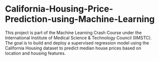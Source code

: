 # California-Housing-Price-Prediction-using-Machine-Learning
This project is part of the Machine Learning Crash Course under the International Institute of Medical Science &amp; Technology Council (IIMSTC). The goal is to build and deploy a supervised regression model using the California Housing dataset to predict median house prices based on location and housing features.
